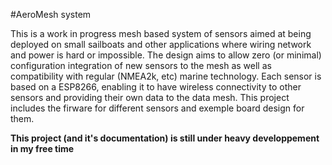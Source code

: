 #AeroMesh system

This is a work in progress mesh based system of sensors aimed at being deployed on small sailboats and other applications where wiring network and power is hard or impossible. The design aims to allow zero (or minimal) configuration integration of new sensors to the mesh as well as compatibility with regular (NMEA2k, etc) marine technology. 
Each sensor is based on a ESP8266, enabling it to have wireless connectivity to other sensors and providing their own data to the data mesh. This project includes the firware for different sensors and exemple board design for them.

**This project (and it's documentation) is still under heavy developpement in my free time**
